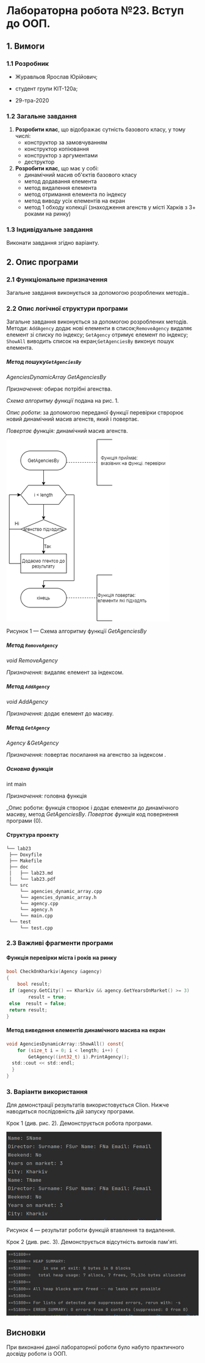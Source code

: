 ﻿# Лабораторна робота №23. Вступ до ООП.

## 1. Вимоги

### 1.1 Розробник

-   Журавльов Ярослав Юрійович;
    
-   студент групи КІТ-120а;
    
-   29-тра-2020
    

### 1.2 Загальне завдання

1.  **Розробити клас**, що відображає сутність базового класу, у тому числі:
    -   конструктор за замовчуванням
    -   конструктор копіювання
    -   конструктор з аргументами
    -   деструктор
2.  **Розробити клас**, що має у собі:
    -   динамічний масив об'єктів базового класу
    -   метод додавання елемента
    -   метод видалення елемента
    -   метод отримання елемента по індексу
    -   метод виводу усіх елементів на екран
    -   метод 1 обходу колекції (знаходження агенств у місті Харків з 3+ роками на ринку)

### 1.3 Індивідуальне завдання

Виконати завдання згідно варіанту.

## 2. Опис програми

### 2.1 Функціональне призначення
Загальне завдання виконується за допомогою розроблених методів..

### 2.2 Опис логічної структури програми

Загальне завдання виконується за допомогою розроблених методів. Методи: `AddAgency` додає нові елементи в список;`RemoveAgency` видаляє елемент зі списку по індексу; `GetAgency` отримує елемент по індексу; `ShowAll` виводить список на екран;`GetAgenciesBy` виконує пошук елемента.

##### _Метод пошуку_`GetAgenciesBy`

*AgenciesDynamicArray GetAgenciesBy*

_Призначення:_ обирає потрібні агенства.

_Схема алгоритму функції_ подана на рис. 1.

_Опис роботи_: за допомогою переданої функції перевірки стврорює новий динамічний масив агенств, який і повертає.

_Повертає функція:_ динамічний масив агенств.

![](https://github.com/yzet/Programming/blob/main/lab23/doc/assets/get_agencies_by.png)  
  
Рисунок 1 — Схема алгоритму функції *GetAgenciesBy*
##### Метод `RemoveAgency`
*void RemoveAgency*

_Призначення:_ видаляє елемент за індексом.

##### Метод `AddAgency`
*void AddAgency*

_Призначення:_ додає елемент до масиву.

##### Метод `GetAgency`
*Agency &GetAgency*

_Призначення:_ повертає посилання на агенство за індексом .


##### _**Основна функція**_

int main

_Призначення:_ головна функція

_Опис роботи: функція створює і додає елементи до динамічного масиву, метод *GetAgenciesBy*.
_Повертає функція_ код повернення програми (0).

#### Структура проекту

```
└── lab23
 ├── Doxyfile
 ├── Makefile
 ├── doc
 │   ├── lab23.md
 │   └── lab23.pdf
 └── src
 	 └── agencies_dynamic_array.cpp
  	 └── agencies_dynamic_array.h
  	 └── agency.cpp
  	 └── agency.h
 	 └── main.cpp
 └── test
	 └── test.cpp
```

### 2.3 Важливі фрагменти програми
#### Функція перевірки міста і років на ринку
```c
bool CheckOnKharkiv(Agency &agency)  
{  
    bool result;  
 if (agency.GetCity() == Kharkiv && agency.GetYearsOnMarket() >= 3)  
        result = true;  
 else  result = false;  
 return result;  
}
```
#### Метод виведення елементів динамічного масива на екран
```c
void AgenciesDynamicArray::ShowAll() const{  
    for (size_t i = 0; i < length; i++) {  
        GetAgency((int32_t) i).PrintAgency();  
  std::cout << std::endl;  
  }  
}
```
### 3. Варіанти використання

Для демонстрації результатів використовується Clion. Нижче наводиться послідовність дій запуску програми.

Крок 1 (див. рис. 2). Демонструється робота програми.

![](https://github.com/yzet/Programming/blob/main/lab23/doc/assets/demonstration.jpg) 

Рисунок 4 — результат роботи функцій втавлення та видалення.

Крок 2 (див. рис. 3). Демонструється відсутність витоків пам'яті.

![](https://github.com/yzet/Programming/blob/main/lab23/doc/assets/leaks.jpg) 

## Висновки

При виконанні даної лабораторної роботи було набуто практичного досвіду роботи із ООП.
